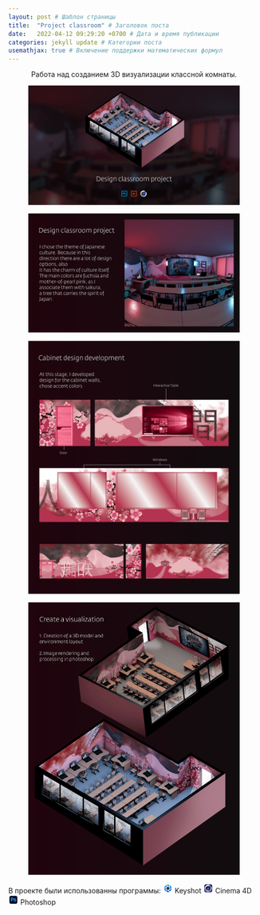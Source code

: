 ```yaml
---
layout: post # Шаблон страницы
title:  "Project classroom" # Заголовок поста
date:   2022-04-12 09:29:20 +0700 # Дата и время публикации
categories: jekyll update # Категории поста
usemathjax: true # Включение поддержки математических формул
---
```



<div style="text-align: center;">
Работа над созданием 3D визуализации классной комнаты.
</div>
<figure>
<img src="/assets\img\classroom/1.png" alt="Титульная картинка" class="zoomable" onclick="openModal(this)">
</figure>
<figure>
<img src="/assets\img\classroom/2.png" alt="Титульная картинка" class="zoomable" onclick="openModal(this)">
</figure>
<figure>
<img src="/assets\img\classroom/3.png" alt="Титульная картинка" class="zoomable" onclick="openModal(this)">
</figure>
<figure>
<img src="/assets\img\classroom/4.png" alt="Титульная картинка" class="zoomable" onclick="openModal(this)">
</figure>

<script>
document.addEventListener('keydown', function(event) {
  if (event.key === "Escape") {
    closeModal();
  }
});
</script>
<!-- Модальное окно для увеличенного изображения -->
<div id="imageModal" class="modal">
  <span class="close" onclick="closeModal()">&times;</span>
  <img class="modal-content" id="modalImage">
</div>

<style>
.modal {
  display: none;
  position: fixed;
  z-index: 999;
  padding-top: 50px;
  left: 0;
  top: 0;
  width: 100%;
  height: 100%;
  background-color: rgba(0,0,0,0.9);
  cursor: pointer;
}

.modal-content {
  margin: auto;
  display: block;
  max-width: 90%;
  max-height: 90vh;
}

.close {
  position: fixed;
  right: 35px;
  top: 15px;
  color: #f1f1f1;
  font-size: 40px;
  font-weight: bold;
  cursor: pointer;
  z-index: 1000;
}

/* Добавляем медиа-запрос для мобильных устройств */
@media screen and (max-width: 768px) {
  .close {
    bottom: 20px;
    top: auto;
    right: 50%;
    transform: translateX(50%);
  }
  
  .modal {
    padding-top: 200px;
  }
}

.zoomable {
  cursor: pointer;
}
</style>

<script>
function openModal(img) {
  var modal = document.getElementById("imageModal");
  var modalImg = document.getElementById("modalImage");
  modal.style.display = "block";
  modalImg.src = img.src;
  
  modal.onclick = function(e) {
    if (e.target === modal || e.target === modalImg) {
      closeModal();
    }
  }
}

function closeModal() {
  document.getElementById("imageModal").style.display = "none";
}
</script>

В проекте были использованны программы:
<img src="/assets/img/icon/keyshot.png" alt="keyshot icon" style="width:20px;"> Keyshot
<img src="/assets/img/icon/cinema4d.png" alt="cinema4d icon" style="width:20px;"> Cinema 4D 
<img src="/assets/img/icon/photoshop.png" alt="photoshop icon" style="width:20px;"> Photoshop
